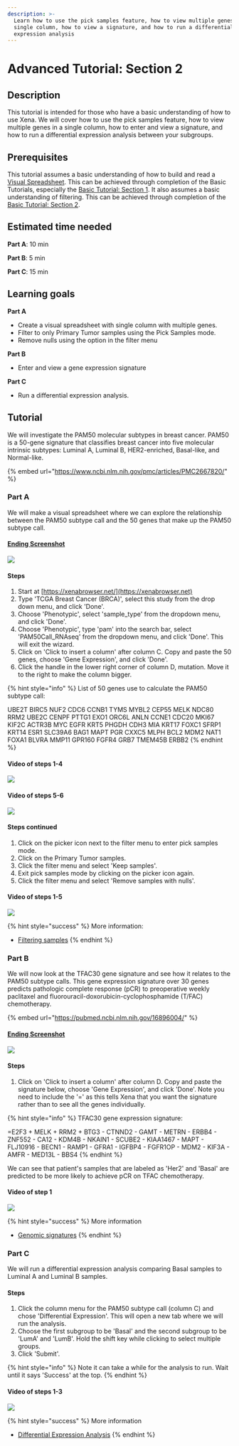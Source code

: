 ```yaml
---
description: >-
  Learn how to use the pick samples feature, how to view multiple genes in a
  single column, how to view a signature, and how to run a differential
  expression analysis
---
```


# Advanced Tutorial: Section 2

## Description <a href="description" id="description"></a>

This tutorial is intended for those who have a basic understanding of how to use Xena. We will cover how to use the pick samples feature, how to view multiple genes in a single column, how to enter and view a signature, and how to run a differential expression analysis between your subgroups.&#x20;

## Prerequisites <a href="prerequisites" id="prerequisites"></a>

This tutorial assumes a basic understanding of how to build and read a [Visual Spreadsheet](../overview-of-features/visual-spreadsheet/). This can be achieved through completion of the Basic Tutorials, especially the [Basic Tutorial: Section 1](basic-tutorial-section-1.md). It also assumes a basic understanding of filtering. This can be achieved through completion of the [Basic Tutorial: Section 2](basic-tutorial-section-2.md).

## Estimated time needed <a href="estimated-time-needed" id="estimated-time-needed"></a>

**Part A**: 10 min

**Part B**: 5 min

**Part C**: 15 min

## Learning goals <a href="learning-goals" id="learning-goals"></a>

**Part A**

* Create a visual spreadsheet with single column with multiple genes.
* Filter to only Primary Tumor samples using the Pick Samples mode.
* Remove nulls using the option in the filter menu

**Part B**

* Enter and view a gene expression signature

**Part C**

* Run a differential expression analysis.

## Tutorial <a href="tutorial" id="tutorial"></a>

We will investigate the PAM50 molecular subtypes in breast cancer. PAM50 is a 50-gene signature that classifies breast cancer into five molecular intrinsic subtypes: Luminal A, Luminal B, HER2-enriched, Basal-like, and Normal-like.&#x20;

{% embed url="https://www.ncbi.nlm.nih.gov/pmc/articles/PMC2667820/" %}

### Part A

We will make a visual spreadsheet where we can explore the relationship between the PAM50 subtype call and the 50 genes that make up the PAM50 subtype call.&#x20;

#### [Ending Screenshot](https://xenabrowser.net/heatmap/?bookmark=0b10f622a2b2ee990109106526075f17)

![](../.gitbook/assets/screen-shot-2021-06-22-at-10.49.42-am.png)

#### Steps

1. Start at [https://xenabrowser.net/](https://xenabrowser.net)
2. Type 'TCGA Breast Cancer (BRCA)', select this study from the drop down menu, and click 'Done'.
3. Choose 'Phenotypic', select 'sample\_type' from the dropdown menu, and click 'Done'.
4. Choose 'Phenotypic', type 'pam' into the search bar, select 'PAM50Call\_RNAseq' from the dropdown menu, and click 'Done'. This will exit the wizard.
5. Click on 'Click to insert a column' after column C. Copy and paste the 50 genes, choose 'Gene Expression', and click 'Done'.
6. Click the handle in the lower right corner of column D, mutation. Move it to the right to make the column bigger.&#x20;

{% hint style="info" %}
List of 50 genes use to calculate the PAM50 subtype call:

UBE2T BIRC5 NUF2 CDC6 CCNB1 TYMS MYBL2 CEP55 MELK NDC80 RRM2 UBE2C CENPF PTTG1 EXO1 ORC6L ANLN CCNE1 CDC20 MKI67 KIF2C ACTR3B MYC EGFR KRT5 PHGDH CDH3 MIA KRT17 FOXC1 SFRP1 KRT14 ESR1 SLC39A6 BAG1 MAPT PGR CXXC5 MLPH BCL2 MDM2 NAT1 FOXA1 BLVRA MMP11 GPR160 FGFR4 GRB7 TMEM45B ERBB2
{% endhint %}

#### Video of steps 1-4

![](../.gitbook/assets/advanced\_section2\_1.gif)

#### Video of steps 5-6

![](../.gitbook/assets/advanced\_section2\_2.gif)

#### Steps continued

1. Click on the picker icon next to the filter menu to enter pick samples mode.&#x20;
2. Click on the Primary Tumor samples.
3. Click the filter menu and select 'Keep samples'.
4. Exit pick samples mode by clicking on the picker icon again.
5. Click the filter menu and select 'Remove samples with nulls'.

#### Video of steps 1-5

![](../.gitbook/assets/advanced\_section2\_3.gif)

{% hint style="success" %}
More information:

* [Filtering samples](../overview-of-features/filter-and-subgrouping/)
{% endhint %}

### Part B

We will now look at the TFAC30 gene signature and see how it relates to the PAM50 subtype calls. This gene expression signature over 30 genes predicts pathologic complete response (pCR) to preoperative weekly paclitaxel and fluorouracil-doxorubicin-cyclophosphamide (T/FAC) chemotherapy.

{% embed url="https://pubmed.ncbi.nlm.nih.gov/16896004/" %}

#### [Ending Screenshot](https://xenabrowser.net/heatmap/?bookmark=1c8615e048533c516b9cba173e7f2db4)

![](../.gitbook/assets/screen-shot-2021-06-22-at-3.28.06-pm.png)

#### Steps

1. Click on 'Click to insert a column' after column D. Copy and paste the signature below, choose 'Gene Expression', and click 'Done'. Note you need to include the '=' as this tells Xena that you want the signature rather than to see all the genes individually.

{% hint style="info" %}
TFAC30 gene expression signature:

\=E2F3 + MELK + RRM2 + BTG3 - CTNND2 - GAMT - METRN - ERBB4 - ZNF552 - CA12 - KDM4B - NKAIN1 - SCUBE2 - KIAA1467 - MAPT - FLJ10916 - BECN1 - RAMP1 - GFRA1 - IGFBP4 - FGFR1OP - MDM2 - KIF3A - AMFR - MED13L - BBS4
{% endhint %}

We can see that patient's samples that are labeled as 'Her2' and 'Basal' are predicted to be more likely to achieve pCR on TFAC chemotherapy.

#### Video of step 1

![](../.gitbook/assets/advanced\_section2\_4.gif)

{% hint style="success" %}
More information

* [Genomic signatures](../overview-of-features/genomic-signatures.md)
{% endhint %}

### Part C

We will run a differential expression analysis comparing Basal samples to Luminal A and Luminal B samples.

#### Steps

1. Click the column menu for the PAM50 subtype call (column C) and chose 'Differential Expression'. This will open a new tab where we will run the analysis.
2. Choose the first subgroup to be 'Basal' and the second subgroup to be 'LumA' and 'LumB'. Hold the shift key while clicking to select multiple groups.
3. Click 'Submit'.

{% hint style="info" %}
Note it can take a while for the analysis to run. Wait until it says 'Success' at the top.
{% endhint %}

#### Video of steps 1-3

![](../.gitbook/assets/advanced\_section2\_5.gif)

{% hint style="success" %}
More information

* [Differential Expression Analysis](../overview-of-features/differential-gene-expression.md)
{% endhint %}
